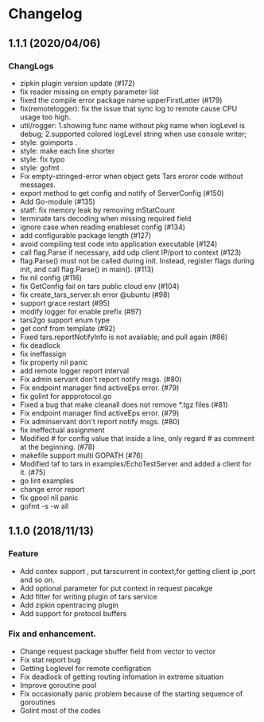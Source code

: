 # Changelog


## 1.1.1 (2020/04/06)
### ChangLogs
- zipkin plugin version update (#172)
- fix reader missing on empty parameter list
- fixed the compile error package name upperFirstLatter (#179)
- fix(remotelogger): fix the issue that sync log to remote cause CPU usage too high.
- util/rogger: 1.showing func name without pkg name when logLevel is debug; 2.supported colored logLevel string when use console writer;
- style: goimports .
- style: make each line shorter
- style: fix typo
- style: gofmt .
- Fix empty-stringed-error when object gets Tars eroror code without messages.
- export method to get config and notify of ServerConfig (#150)
- Add Go-module (#135)
- statf: fix memory leak by removing mStatCount
- terminate tars decoding when missing required field
- ignore case when reading enableset config (#134)
- add configurable package length (#127)
- avoid compiling test code into application executable (#124)
- call flag.Parse if necessary, add udp client IP/port to context (#123)
- flag.Parse() must not be called during init. Instead, register flags during init, and call flag.Parse() in main(). (#113)
- fix nil config (#116)
- fix GetConfig fail on tars public cloud env (#104)
- fix create_tars_server.sh error @ubuntu (#98)
-  support grace restart (#95)
- modify logger for enable prefix (#97)
- tars2go support enum type
- get conf from template (#92)
- Fixed tars.reportNotifyInfo is not available;  and pull again (#86)
- fix deadlock
- fix ineffassign
- fix property nil panic
- add remote logger report interval
- Fix admin servant don't report notify msgs. (#80)
- Fix endpoint manager find activeEps error. (#79)
- fix golint for appprotocol.go
- Fixed a bug that make cleanall does not remove *.tgz files (#81)
- Fix endpoint manager find activeEps error. (#79)
- Fix adminservant don't report notify msgs. (#80)
- fix ineffectual assignment
- Modified # for config value that inside a line, only regard # as comment at the beginning. (#78)
- makefile support multi GOPATH (#76)
- Modified taf to tars in examples/EchoTestServer and added a client for it. (#75)
- go lint examples
- change error report
- fix gpool nil panic
- gofmt -s -w all

## 1.1.0 (2018/11/13)
### Feature
- Add contex support , put tarscurrent in context,for getting client ip ,port and so on.
- Add optional parameter for put context in request pacakge
- Add filter for writing plugin of tars service
- Add zipkin opentracing plugin
- Add support for protocol buffers


### Fix and enhancement.

- Change request package sbuffer field from vector<unsigned byte> to vector<byte>
- Fix stat report bug
- Getting Loglevel for remote configration
- Fix deadlock of getting routing infomation in extreme situation
- Improve goroutine pool 
- Fix occasionally panic problem because of the starting sequence of goroutines
- Golint most of the codes
